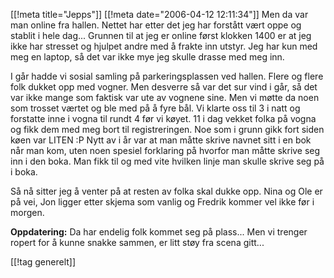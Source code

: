 [[!meta  title="Jepps"]]
[[!meta  date="2006-04-12 12:11:34"]]
Men da var man online fra hallen. Nettet har etter det jeg har forstått vært oppe og stablit i hele dag... Grunnen til at jeg er online først klokken 1400 er at jeg ikke har stresset og hjulpet andre med å frakte inn utstyr. Jeg har kun med meg en laptop, så det var ikke mye jeg skulle drasse med meg inn.

I går hadde vi sosial samling på parkeringsplassen ved hallen. Flere og flere folk dukket opp med vogner. Men desverre så var det sur vind i går, så det var ikke mange som faktisk var ute av vognene sine. Men vi møtte da noen som trosset værtet og ble med på å fyre bål. Vi klarte oss til 3 i natt og forstatte inne i vogna til rundt 4 før vi køyet. 11 i dag vekket folka på vogna og fikk dem med meg bort til registreringen. Noe som i grunn gikk fort siden køen var LITEN :P Nytt av i år var at man måtte skrive navnet sitt i en bok når man kom, uten noen spesiel forklaring på hvorfor man måtte skrive seg inn i den boka. Man fikk til og med vite hvilken linje man skulle skrive seg på i boka.

Så nå sitter jeg å venter på at resten av folka skal dukke opp. Nina og Ole er på vei, Jon ligger etter skjema som vanlig og Fredrik kommer vel ikke før i morgen.

<strong>Oppdatering:</strong> Da har endelig folk kommet seg på plass... Men vi trenger ropert for å kunne snakke sammen, er litt støy fra scena gitt...

[[!tag  generelt]]